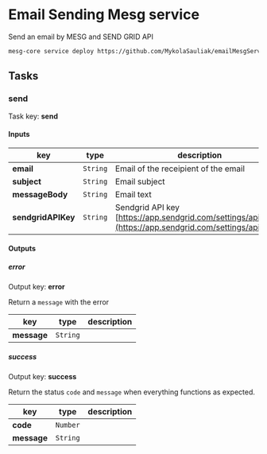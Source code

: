 # Email Sending Mesg service

Send an email by MESG and SEND GRID API

```bash
mesg-core service deploy https://github.com/MykolaSauliak/emailMesgService
```

## Tasks

### send

Task key: **send**



#### Inputs

| **key** | **type** | **description** |
| --- | --- | --- |
| **email** | `String` | Email of the receipient of the email |
| **subject** | `String` | Email subject |
| **messageBody** | `String` | Email text |
| **sendgridAPIKey** | `String` | Sendgrid API key [https://app.sendgrid.com/settings/api_keys](https://app.sendgrid.com/settings/api_keys) |


#### Outputs

##### error

Output key: **error**

Return a `message` with the error

| **key** | **type** | **description** |
| --- | --- | --- |
| **message** | `String` |  |

##### success

Output key: **success**

Return the status `code` and `message` when everything functions as expected.

| **key** | **type** | **description** |
| --- | --- | --- |
| **code** | `Number` |  |
| **message** | `String` |  |




